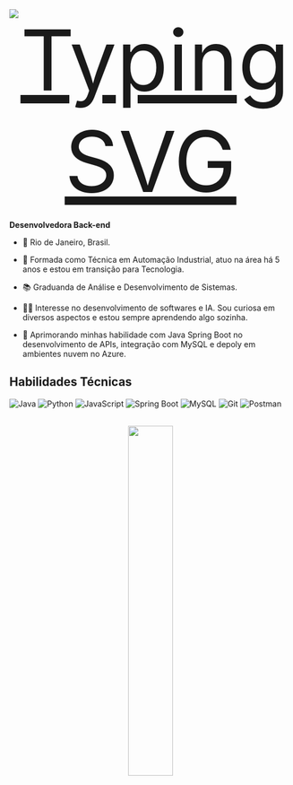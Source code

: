 <div style="text-align: center;">
  <a href="https://git.io/typing-svg">
    <img src="https://readme-typing-svg.herokuapp.com/?center=true&vCenter=true&color=ffffff&lines=Olá,%20me+chamo+Paola+Moura;Seja+bem+vindo(a)!+😊" alt="Typing SVG" style="font-size: 150px">
  </a>
</div>

**Desenvolvedora Back-end**

- 📍 Rio de Janeiro, Brasil.
  &nbsp;
  
- 🤖 Formada como Técnica em Automação Industrial, atuo na área há 5 anos e estou em transição para Tecnologia.
- 📚 Graduanda de Análise e Desenvolvimento de Sistemas.
- 👩‍💻 Interesse no desenvolvimento de softwares e IA. Sou curiosa em diversos aspectos e estou sempre aprendendo algo sozinha.
- 🌱 Aprimorando minhas habilidade com Java Spring Boot no desenvolvimento de APIs, integração com MySQL e depoly em ambientes nuvem no Azure.
  
## Habilidades Técnicas
![Java](https://img.shields.io/badge/java-%23ED8B00.svg?style=for-the-badge&logo=openjdk&logoColor=white)
![Python](https://img.shields.io/badge/python-3670A0?style=for-the-badge&logo=python&logoColor=ffdd54)
![JavaScript](https://img.shields.io/badge/JavaScript-F7DF1E?style=for-the-badge&logo=javascript&logoColor=black)
![Spring Boot](https://img.shields.io/badge/Spring%20Boot-6DB33F?style=for-the-badge&logo=spring-boot&logoColor=white)
![MySQL](https://img.shields.io/badge/MySQL-00000F?style=for-the-badge&logo=mysql&logoColor=white)
![Git](https://img.shields.io/badge/GIT-E44C30?style=for-the-badge&logo=git&logoColor=white)
![Postman](https://img.shields.io/badge/Postman-FF6C37.svg?style=for-the-badge&logo=Postman&logoColor=white)
  <br>
  <br>
  
  <div align="center">
  <img width="40%" src="https://github-readme-stats.vercel.app/api/top-langs/?username=paolahegel&layout=compact&show_icons=true&theme=dark"/>
  </div>
  <br>
